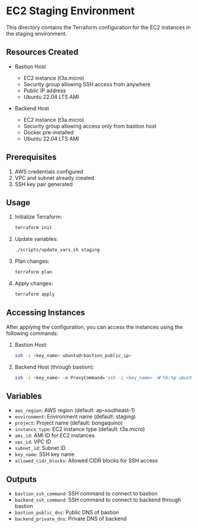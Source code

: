 # EC2 Staging Environment

This directory contains the Terraform configuration for the EC2 instances in the staging environment.

## Resources Created

- Bastion Host
  - EC2 instance (t3a.micro)
  - Security group allowing SSH access from anywhere
  - Public IP address
  - Ubuntu 22.04 LTS AMI

- Backend Host
  - EC2 instance (t3a.micro)
  - Security group allowing access only from bastion host
  - Docker pre-installed
  - Ubuntu 22.04 LTS AMI

## Prerequisites

1. AWS credentials configured
2. VPC and subnet already created
3. SSH key pair generated

## Usage

1. Initialize Terraform:
   ```bash
   terraform init
   ```

2. Update variables:
   ```bash
   ./scripts/update_vars.sh staging
   ```

3. Plan changes:
   ```bash
   terraform plan
   ```

4. Apply changes:
   ```bash
   terraform apply
   ```

## Accessing Instances

After applying the configuration, you can access the instances using the following commands:

1. Bastion Host:
   ```bash
   ssh -i <key_name> ubuntu@<bastion_public_ip>
   ```

2. Backend Host (through bastion):
   ```bash
   ssh -i <key_name> -o ProxyCommand='ssh -i <key_name> -W %h:%p ubuntu@<bastion_public_ip>' ubuntu@<backend_private_ip>
   ```

## Variables

- `aws_region`: AWS region (default: ap-southeast-1)
- `environment`: Environment name (default: staging)
- `project`: Project name (default: bongaquino)
- `instance_type`: EC2 instance type (default: t3a.micro)
- `ami_id`: AMI ID for EC2 instances
- `vpc_id`: VPC ID
- `subnet_id`: Subnet ID
- `key_name`: SSH key name
- `allowed_cidr_blocks`: Allowed CIDR blocks for SSH access

## Outputs

- `bastion_ssh_command`: SSH command to connect to bastion
- `backend_ssh_command`: SSH command to connect to backend through bastion
- `bastion_public_dns`: Public DNS of bastion
- `backend_private_dns`: Private DNS of backend 
